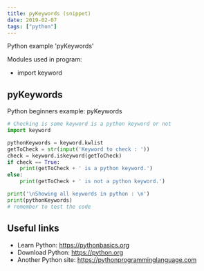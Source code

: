 ```yaml
---
title: pyKeywords (snippet)
date: 2019-02-07
tags: ["python"]
---
```

Python example 'pyKeywords'


Modules used in program: 
* import keyword

## pyKeywords

Python beginners example: pyKeywords

```python
# Checking is some keyword is a python keyword or not
import keyword

pythonKeywords = keyword.kwlist
getToCheck = str(input('Keyword to check : '))
check = keyword.iskeyword(getToCheck)
if check == True:
    print(getToCheck + ' is a python keyword.')
else:
    print(getToCheck + ' is not a python keyword.')

print('\nShowing all keywords in python : \n')
print(pythonKeywords)
# remember to test the code


```

## Useful links

- Learn Python: https://pythonbasics.org
- Download Python: https://python.org
- Another Python site: https://pythonprogramminglanguage.com
